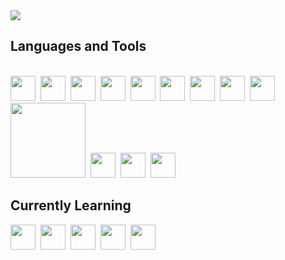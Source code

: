 <img src="https://user-images.githubusercontent.com/72748253/131888233-b154dd6e-155b-4e58-a2b1-5c2744ba2f88.png">

<h2>Languages and Tools</h2>
<br>
<span><img src="https://cdn.jsdelivr.net/gh/devicons/devicon@latest/icons/html5/html5-plain.svg" width="40px"></span>&nbsp;
<span><img src="https://cdn.jsdelivr.net/gh/devicons/devicon@latest/icons/css3/css3-plain.svg" width="40px"></span>&nbsp;
<span><img src="https://cdn.jsdelivr.net/gh/devicons/devicon@latest/icons/javascript/javascript-original.svg" width="40px"></span>&nbsp;
<span><img src="https://cdn.jsdelivr.net/gh/devicons/devicon@latest/icons/git/git-original.svg" width="40px"></span>&nbsp;
<span><img src="https://brandslogos.com/wp-content/uploads/thumbs/c-logo-vector.svg" width="40px"></span>&nbsp;
<span><img src="https://brandslogos.com/wp-content/uploads/images/large/c-logo-1.png" width="40px"></span>&nbsp;
<span><img src="https://icons-for-free.com/iconfiles/png/512/design+development+facebook+framework+mobile+react+icon-1320165723839064798.png" width="40px"></span>&nbsp;
<span><img src="https://www.freepnglogos.com/uploads/logo-mysql-png/logo-mysql-mysql-logo-png-images-are-download-crazypng-21.png" width="40px"></span>&nbsp;
<span><img src="https://cdn.freebiesupply.com/logos/large/2x/python-3-logo-png-transparent.png" width="40px"></span>&nbsp;
<span><img src="https://firebase.google.com/images/brand-guidelines/logo-standard.png" width="120px"></span>&nbsp;
<span><img src="https://cdn.worldvectorlogo.com/logos/tailwindcss.svg" width="40px"></span>&nbsp;
<span><img src="https://iconape.com/wp-content/files/gm/82643/svg/next-js.svg" width="40px"></span>&nbsp;
<span><img src="http://assets.stickpng.com/images/5848309bcef1014c0b5e4a9a.png" width="40px"></span>&nbsp;

<h2>Currently Learning</h2>
<span><img src="https://cdn.freebiesupply.com/logos/large/2x/nodejs-1-logo-png-transparent.png" width="40px"></span>&nbsp;
<span><img src="https://webassets.mongodb.com/_com_assets/cms/MongoDB_Logo_FullColorBlack_RGB-4td3yuxzjs.png" width="40px"></span>&nbsp;
<span><img src="https://images.tute.io/tute/topic/express-js.png" width="40px"></span>&nbsp;
<span><img src="https://miro.medium.com/max/1400/1*safAvjgR68qpQCreDTOcYA.png" width="40px"></span>&nbsp;
<span><img src="https://brandslogos.com/wp-content/uploads/images/large/java-logo-1.png" width="40px"></span>&nbsp;
